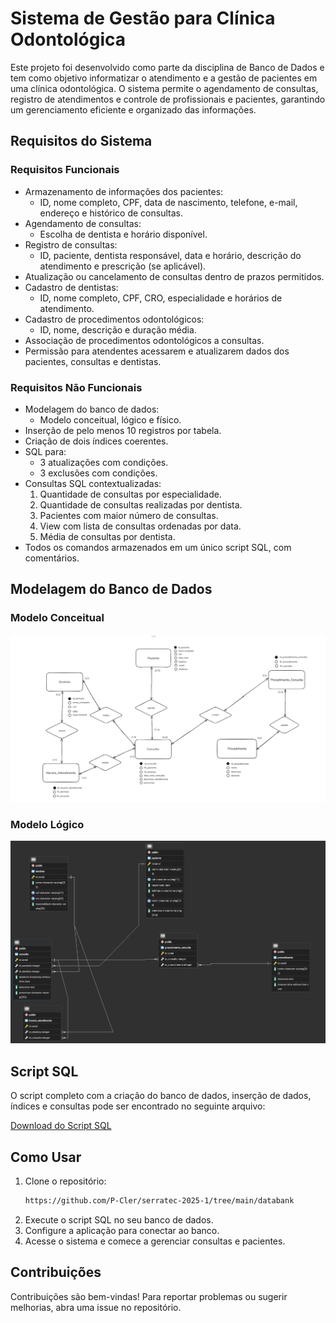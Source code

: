 # Sistema de Gestão para Clínica Odontológica

Este projeto foi desenvolvido como parte da disciplina de Banco de Dados e tem como objetivo informatizar o atendimento e a gestão de pacientes em uma clínica odontológica. O sistema permite o agendamento de consultas, registro de atendimentos e controle de profissionais e pacientes, garantindo um gerenciamento eficiente e organizado das informações.

## Requisitos do Sistema

### Requisitos Funcionais

- Armazenamento de informações dos pacientes:
  - ID, nome completo, CPF, data de nascimento, telefone, e-mail, endereço e histórico de consultas.
- Agendamento de consultas:
  - Escolha de dentista e horário disponível.
- Registro de consultas:
  - ID, paciente, dentista responsável, data e horário, descrição do atendimento e prescrição (se aplicável).
- Atualização ou cancelamento de consultas dentro de prazos permitidos.
- Cadastro de dentistas:
  - ID, nome completo, CPF, CRO, especialidade e horários de atendimento.
- Cadastro de procedimentos odontológicos:
  - ID, nome, descrição e duração média.
- Associação de procedimentos odontológicos a consultas.
- Permissão para atendentes acessarem e atualizarem dados dos pacientes, consultas e dentistas.

### Requisitos Não Funcionais

- Modelagem do banco de dados:
  - Modelo conceitual, lógico e físico.
- Inserção de pelo menos 10 registros por tabela.
- Criação de dois índices coerentes.
- SQL para:
  - 3 atualizações com condições.
  - 3 exclusões com condições.
- Consultas SQL contextualizadas:
  1. Quantidade de consultas por especialidade.
  2. Quantidade de consultas realizadas por dentista.
  3. Pacientes com maior número de consultas.
  4. View com lista de consultas ordenadas por data.
  5. Média de consultas por dentista.
- Todos os comandos armazenados em um único script SQL, com comentários.

## Modelagem do Banco de Dados

### Modelo Conceitual

![Modelo Conceitual](https://github.com/P-Cler/serratec-2025-1/blob/main/databank/assets/Modelo_conceitual_-_clinica_odontologica_grupo_6.jpg)

### Modelo Lógico

![Modelo Lógico](https://github.com/P-Cler/serratec-2025-1/blob/main/databank/assets/odonto.png)

## Script SQL

O script completo com a criação do banco de dados, inserção de dados, índices e consultas pode ser encontrado no seguinte arquivo:

[Download do Script SQL](https://github.com/P-Cler/serratec-2025-1/blob/main/databank/script.sql)

## Como Usar

1. Clone o repositório:
   ```sh
   https://github.com/P-Cler/serratec-2025-1/tree/main/databank
   ```
2. Execute o script SQL no seu banco de dados.
3. Configure a aplicação para conectar ao banco.
4. Acesse o sistema e comece a gerenciar consultas e pacientes.

## Contribuições

Contribuições são bem-vindas! Para reportar problemas ou sugerir melhorias, abra uma issue no repositório.


